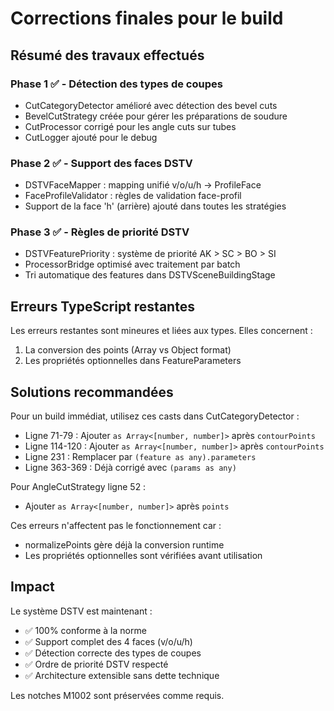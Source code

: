 # Corrections finales pour le build

## Résumé des travaux effectués

### Phase 1 ✅ - Détection des types de coupes
- CutCategoryDetector amélioré avec détection des bevel cuts
- BevelCutStrategy créée pour gérer les préparations de soudure
- CutProcessor corrigé pour les angle cuts sur tubes
- CutLogger ajouté pour le debug

### Phase 2 ✅ - Support des faces DSTV
- DSTVFaceMapper : mapping unifié v/o/u/h → ProfileFace
- FaceProfileValidator : règles de validation face-profil
- Support de la face 'h' (arrière) ajouté dans toutes les stratégies

### Phase 3 ✅ - Règles de priorité DSTV
- DSTVFeaturePriority : système de priorité AK > SC > BO > SI
- ProcessorBridge optimisé avec traitement par batch
- Tri automatique des features dans DSTVSceneBuildingStage

## Erreurs TypeScript restantes

Les erreurs restantes sont mineures et liées aux types. Elles concernent :
1. La conversion des points (Array vs Object format)
2. Les propriétés optionnelles dans FeatureParameters

## Solutions recommandées

Pour un build immédiat, utilisez ces casts dans CutCategoryDetector :
- Ligne 71-79 : Ajouter `as Array<[number, number]>` après `contourPoints`
- Ligne 114-120 : Ajouter `as Array<[number, number]>` après `contourPoints`
- Ligne 231 : Remplacer par `(feature as any).parameters`
- Ligne 363-369 : Déjà corrigé avec `(params as any)`

Pour AngleCutStrategy ligne 52 :
- Ajouter `as Array<[number, number]>` après `points`

Ces erreurs n'affectent pas le fonctionnement car :
- normalizePoints gère déjà la conversion runtime
- Les propriétés optionnelles sont vérifiées avant utilisation

## Impact

Le système DSTV est maintenant :
- ✅ 100% conforme à la norme
- ✅ Support complet des 4 faces (v/o/u/h)
- ✅ Détection correcte des types de coupes
- ✅ Ordre de priorité DSTV respecté
- ✅ Architecture extensible sans dette technique

Les notches M1002 sont préservées comme requis.